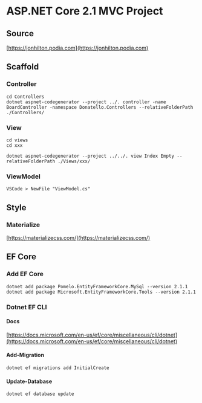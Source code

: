 # ASP.NET Core 2.1 MVC Project

## Source

[https://jonhilton.podia.com](https://jonhilton.podia.com)

## Scaffold

### Controller

    cd Controllers
    dotnet aspnet-codegenerator --project ../. controller -name BoardController -namespace Donatello.Controllers --relativeFolderPath ./Controllers/

### View

    cd views
    cd xxx

    dotnet aspnet-codegenerator --project ../../. view Index Empty --relativeFolderPath ./Views/xxx/

### ViewModel

    VSCode > NewFile "ViewModel.cs"

## Style

### Materialize

[https://materializecss.com/](https://materializecss.com/)

## EF Core

### Add EF Core

    dotnet add package Pomelo.EntityFrameworkCore.MySql --version 2.1.1
    dotnet add package Microsoft.EntityFrameworkCore.Tools --version 2.1.1

### Dotnet EF CLI

#### Docs
[https://docs.microsoft.com/en-us/ef/core/miscellaneous/cli/dotnet](https://docs.microsoft.com/en-us/ef/core/miscellaneous/cli/dotnet)

#### Add-Migration

    dotnet ef migrations add InitialCreate

#### Update-Database

    dotnet ef database update